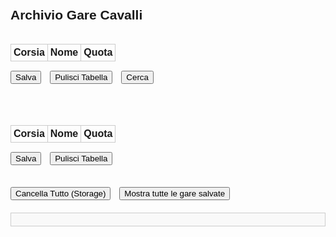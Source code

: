 <!DOCTYPE html>
<html lang="it">
<head>
    <meta charset="UTF-8" />
    <title>Archivio Gare Cavalli</title>
    <style>
        body {
            font-family: Arial, sans-serif;
            padding: 20px;
        }
        .gara-container {
            display: flex;
            flex-direction: column;
            gap: 50px;
            margin-bottom: 30px;
        }
        .gara {
            width: 100%;
            position: relative;
        }
        table {
            width: 100%;
            border-collapse: collapse;
            margin-bottom: 10px;
        }
        th, td {
            border: 1px solid #ccc;
            padding: 4px;
            text-align: center;
            position: relative;
        }
        input[type="text"], input[type="number"] {
            width: 90%;
            padding: 4px;
        }
        input.quota {
            width: 60px;
        }
        button {
            margin-top: 5px;
            margin-right: 10px;
        }
        .autocomplete-items {
            position: absolute;
            border: 1px solid #ccc;
            background-color: #fff;
            z-index: 99;
            max-height: 150px;
            overflow-y: auto;
            top: 100%;
            left: 0;
            right: 0;
        }
        .autocomplete-items div {
            padding: 5px;
            cursor: pointer;
        }
        .autocomplete-items div:hover {
            background-color: #f0f0f0;
        }
        #report {
            margin-top: 20px;
            background: #f9f9f9;
            border: 1px solid #ccc;
            padding: 10px;
            white-space: pre-wrap;
            font-family: monospace;
        }
    </style>
</head>
<body>
<h2>Archivio Gare Cavalli</h2>
<div class="gara-container">
    <div class="gara">
        <table id="gara1">
            <tr><th>Corsia</th><th>Nome</th><th>Quota</th></tr>
            <tbody id="body1"></tbody>
        </table>
        <button onclick="salvaGara(1)">Salva</button>
        <button onclick="pulisciTabella(1)">Pulisci Tabella</button>
        <button onclick="cercaGare()">Cerca</button>
    </div>
    <div class="gara">
        <table id="gara2">
            <tr><th>Corsia</th><th>Nome</th><th>Quota</th></tr>
            <tbody id="body2"></tbody>
        </table>
        <button onclick="salvaGara(2)">Salva</button>
        <button onclick="pulisciTabella(2)">Pulisci Tabella</button>
    </div>
</div>

<button onclick="cancellaTutto()">Cancella Tutto (Storage)</button>
<button onclick="mostraTutteGare()">Mostra tutte le gare salvate</button>

<div id="report"></div>

<script>
    // Genera righe con input dinamicamente
    for (let j = 1; j <= 2; j++) {
        const tbody = document.getElementById(`body${j}`);
        for (let i = 1; i <= 6; i++) {
            tbody.innerHTML += `
                <tr>
                    <td>${i}</td>
                    <td><input type="text" id="nome${j}_${i}" class="nome" autocomplete="off" /></td>
                    <td><input type="number" inputmode="decimal" id="quota${j}_${i}" class="quota" maxlength="4" /></td>
                </tr>
            `;
        }
    }

    function getGaraData(index) {
        const nomi = [], quote = [];
        for (let i = 1; i <= 6; i++) {
            nomi.push(document.getElementById(`nome${index}_${i}`).value.trim());
            quote.push(document.getElementById(`quota${index}_${i}`).value.trim());
        }
        return { nomi, quote };
    }

    function salvaGara(index) {
        const { nomi, quote } = getGaraData(index);
        if (nomi.includes("") || quote.includes("")) {
            alert("Completa tutti i campi prima di salvare.");
            return;
        }

        let gare = JSON.parse(localStorage.getItem("gare") || "[]");
        // Cerco gara con nomi e quote uguali
        const garaEsistente = gare.find(g => JSON.stringify(g.nomi) === JSON.stringify(nomi) && JSON.stringify(g.quote) === JSON.stringify(quote));
        if (garaEsistente) {
            const trisElenco = garaEsistente.tris.map(t => `→ ${t.combinazione} (Quota: ${t.quota})`).join("\n");
            alert(`Questa gara esiste già e ha queste tris vincenti:\n${trisElenco}`);

            if (confirm("Vuoi aggiungere una nuova tris vincente diversa?")) {
                inserisciNuovaTris(garaEsistente);
            }
            return;
        }

        // Cerco gare con quote uguali ma nomi diversi
        const gareStesseQuote = gare.filter(g => JSON.stringify(g.quote) === JSON.stringify(quote));
        if (gareStesseQuote.length > 0) {
            let messaggio = "⚠️ Attenzione: queste quote sono già presenti in altre gare con nomi differenti.\nEcco le tris vincenti associate:\n";
            gareStesseQuote.forEach(g => {
                messaggio += `Tris: ${g.tris.map(t => t.combinazione + " (Quota: " + t.quota + ")").join(" | ")}\n`;
            });
            alert(messaggio);
            inserisciNuovaTris(null, nomi, quote);
            return;
        }

        // Gara nuova con quote nuove: faccio analisi AI avanzata
        const reportAI = analisiAIAvanzata(nomi, quote, gare);

        if (reportAI.alertMessage) {
            if (!confirm(reportAI.alertMessage + "\n\nVuoi comunque salvare la gara?")) {
                return;
            }
        }

        // Se qui, salvo gara (con tris AI suggerita o senza)
        if (reportAI.suggerimentoTris) {
            if (confirm(`🧠 Suggerimento AI: La tris più frequente tra gare simili è ${reportAI.suggerimentoTris.combinazione} (Quota media: ${reportAI.suggerimentoTris.quota})\nVuoi salvarla come tris vincente?`)) {
                const nuovaGara = { nomi, quote, tris: [{ combinazione: reportAI.suggerimentoTris.combinazione, quota: reportAI.suggerimentoTris.quota }] };
                gare.push(nuovaGara);
                localStorage.setItem("gare", JSON.stringify(gare));
                alert("Gara salvata con tris AI.");
                mostraReport(reportAI.reportTesto);
                return;
            }
        }

        inserisciNuovaTris(null, nomi, quote);
        mostraReport(reportAI.reportTesto);
    }

    function inserisciNuovaTris(gara, nomi = null, quote = null) {
        const trisInput = prompt("Inserire tris vincente (es. 1,3,5)");
        if (!trisInput) return;

        const trisArray = trisInput.split(",").map(s => s.trim()).filter(n => !isNaN(n) && n !== "");
        if (trisArray.length !== 3) {
            alert("La tris vincente deve essere formata da 3 numeri.");
            return;
        }

        const quotaTris = prompt("Inserire quota della tris vincente (es. 18.5)");
        if (!quotaTris || isNaN(quotaTris)) {
            alert("Quota non valida.");
            return;
        }

        const trisStr = trisArray.join(",");

        const gare = JSON.parse(localStorage.getItem("gare") || "[]");

        if (!gara) {
            const nuovaGara = {
                nomi,
                quote,
                tris: [{ combinazione: trisStr, quota: quotaTris }]
            };
            gare.push(nuovaGara);
        } else {
            const idx = gare.findIndex(g => JSON.stringify(g.nomi) === JSON.stringify(gara.nomi) && JSON.stringify(g.quote) === JSON.stringify(gara.quote));
            if (idx === -1) {
                alert("Errore: gara non trovata nello storage.");
                return;
            }
            if (!gare[idx].tris.some(t => t.combinazione === trisStr)) {
                gare[idx].tris.push({ combinazione: trisStr, quota: quotaTris });
            } else {
                alert("Questa tris è già salvata per questa gara.");
                return;
            }
        }

        localStorage.setItem("gare", JSON.stringify(gare));
        alert("Gara salvata correttamente.");
    }

    function pulisciTabella(index) {
        if (confirm("Sei sicuro di voler pulire la tabella? I dati non salvati andranno persi.")) {
            for (let i = 1; i <= 6; i++) {
                document.getElementById(`nome${index}_${i}`).value = "";
                document.getElementById(`quota${index}_${i}`).value = "";
            }
        }
    }

    function cancellaTutto() {
        if (confirm("Sei sicuro di voler eliminare tutte le gare salvate?")) {
            localStorage.removeItem("gare");
            alert("Tutte le gare sono state eliminate.");
            document.getElementById("report").textContent = "";
        }
    }

    function cercaGare() {
        const cavallo = document.getElementById("nome1_1").value.trim();
        if (!cavallo) {
            alert("Inserisci un nome nella prima corsia per cercare.");
            return;
        }

        const gare = JSON.parse(localStorage.getItem("gare") || "[]");
        const risultati = gare.filter(g => g.nomi[0].toLowerCase() === cavallo.toLowerCase());

        if (risultati.length === 0) {
            alert("Nessuna gara trovata con quel cavallo in corsia 1.");
            return;
        }

        let index = 0;
        const win = window.open("", "Risultati Ricerca", "width=600,height=400");
        const containerId = `contenitore-${Date.now()}`;

        function mostraGara(i) {
            const gara = risultati[i];
            win.document.body.innerHTML = `<div id="${containerId}">
                <h3>Gara ${i + 1} di ${risultati.length}</h3>
                <ul>${gara.nomi.map((n, idx) => `<li>Corsia ${idx + 1}: ${n} (Quota: ${gara.quote[idx]})</li>`).join("")}</ul>
                <p><strong>Tris vincenti:</strong><br> ${gara.tris.map(t => `→ ${t.combinazione} (Quota: ${t.quota})`).join("<br>")}</p>
                <button onclick="window.opener.prevGara()">&larr;</button>
                <button onclick="window.opener.nextGara()">&rarr;</button>
            </div>`;
        }

        window.prevGara = () => {
            if (index > 0) index--;
            mostraGara(index);
        };

        window.nextGara = () => {
            if (index < risultati.length - 1) index++;
            mostraGara(index);
        };

        mostraGara(index);
    }

    function mostraTutteGare() {
        const gare = JSON.parse(localStorage.getItem("gare") || "[]");
        if (gare.length === 0) {
            alert("Nessuna gara salvata.");
            return;
        }

        let html = `<h2>Tutte le gare salvate (${gare.length})</h2>`;
        gare.forEach((g, idx) => {
            html += `<h3>Gara ${idx + 1}</h3><ul>`;
            g.nomi.forEach((nome, i) => {
                html += `<li><strong>Corsia ${i + 1}:</strong> ${nome} (Quota: ${g.quote[i]})</li>`;
            });
            html += `</ul><p><strong>Tris vincenti:</strong><br>${g.tris.map(t => `→ ${t.combinazione} (Quota: ${t.quota})`).join("<br>")}</p><hr>`;
        });

        const win = window.open("", "Tutte le gare salvate", "width=600,height=600,scrollbars=yes");
        win.document.body.style.fontFamily = "Arial, sans-serif";
        win.document.body.style.padding = "10px";
        win.document.body.innerHTML = html;
    }

    // Autocomplete nomi cavalli
    function setupAutocomplete() {
        const inputs = document.querySelectorAll("input.nome");
        const cavalliSalvati = new Set();

        const gare = JSON.parse(localStorage.getItem("gare") || "[]");
        gare.forEach(g => {
            g.nomi.forEach(nome => {
                if (nome.trim()) cavalliSalvati.add(nome.trim());
            });
        });

        inputs.forEach(input => {
            input.addEventListener("input", function () {
                closeAllLists();
                const val = this.value;
                if (!val) return;

                const list = document.createElement("div");
                list.setAttribute("class", "autocomplete-items");
                this.parentNode.appendChild(list);

                [...cavalliSalvati].forEach(nome => {
                    if (nome.toLowerCase().startsWith(val.toLowerCase())) {
                        const item = document.createElement("div");
                        item.innerHTML = "<strong>" + nome.substr(0, val.length) + "</strong>" + nome.substr(val.length);
                        item.innerHTML += `<input type='hidden' value='${nome}'>`;
                        item.addEventListener("click", () => {
                            input.value = nome;
                            closeAllLists();
                        });
                        list.appendChild(item);
                    }
                });
            });

            input.addEventListener("blur", () => setTimeout(closeAllLists, 100));
        });

        function closeAllLists() {
            const lists = document.querySelectorAll(".autocomplete-items");
            lists.forEach(l => l.remove());
        }
    }

    window.addEventListener("DOMContentLoaded", setupAutocomplete);

    // --- Funzione di analisi AI avanzata ---
    function analisiAIAvanzata(nomi, quote, gare) {
        const nuoveQuote = quote.map(q => parseFloat(q));
        const sogliaQuota = 0.1; // ±0.1 per range quote simili
        const sogliaFreq = 0.6;   // 60%
        const minGare = 3;        // Minimo gare per considerare pattern

        let reportLines = [];
        let alertMessages = [];
        let suggerimentoTris = null;

        // 1) Cavallo + quota che entra in tris almeno 60% delle volte in corsia specifica
        for (let i = 0; i < 6; i++) {
            const nomeCavallo = nomi[i];
            const quotaCavallo = nuoveQuote[i];
            if (!nomeCavallo || isNaN(quotaCavallo)) continue;

            let tot = 0;
            let countInTris = 0;

            gare.forEach(g => {
                if (g.nomi[i] === nomeCavallo && Math.abs(parseFloat(g.quote[i]) - quotaCavallo) < sogliaQuota) {
                    tot++;
                    // La tris è una stringa "1,3,5" o simile, controllo se la corsia (i+1) è nella tris
                    if (g.tris.some(t => t.combinazione.split(',').includes(String(i + 1)))) {
                        countInTris++;
                    }
                }
            });

            if (tot >= minGare && (countInTris / tot) >= sogliaFreq) {
                reportLines.push(`✔️ Il cavallo "${nomeCavallo}" in corsia ${i + 1} con quota ~${quotaCavallo.toFixed(2)} entra in tris vincente nel ${(countInTris / tot * 100).toFixed(1)}% delle ${tot} gare trovate.`);
                alertMessages.push(`Cavallo "${nomeCavallo}" corsia ${i + 1} con quota ~${quotaCavallo.toFixed(2)} frequente in tris!`);
            }
        }

        // 2) Quote simili in una corsia che fanno vincere altra corsia in tris con frequenza >=60%
        for (let i = 0; i < 6; i++) {
            const quotaCorrente = nuoveQuote[i];
            if (isNaN(quotaCorrente)) continue;

            // Per ogni gara e sua tris, vedo se la quota in corsia i è simile e quali corsie sono nella tris
            let totaleSimili = 0;
            const vinciteCorsie = {};

            gare.forEach(g => {
                if (Math.abs(parseFloat(g.quote[i]) - quotaCorrente) < sogliaQuota) {
                    totaleSimili++;
                    g.tris.forEach(t => {
                        const corsie = t.combinazione.split(',').map(x => parseInt(x));
                        corsie.forEach(c => {
                            vinciteCorsie[c] = (vinciteCorsie[c] || 0) + 1;
                        });
                    });
                }
            });

            if (totaleSimili >= minGare) {
                for (const corsia in vinciteCorsie) {
                    const freq = vinciteCorsie[corsia] / totaleSimili;
                    if (freq >= sogliaFreq) {
                        reportLines.push(`✔️ Quote simili in corsia ${i + 1} associano vittoria frequente a corsia ${corsia} con frequenza ${(freq * 100).toFixed(1)}%.`);
                        alertMessages.push(`Quote corsia ${i + 1} suggeriscono vittoria corsia ${corsia}`);
                    }
                }
            }
        }

        // 3) Coppie di cavalli che insieme sono associate a vincita in corsia (≥60%)
        // Costruisco mappa coppie -> {tot, count vincita corsia x}
        const coppieMap = {}; // chiave: "nome1|nome2" valori: { tot: n, vincite: { corsia: count } }

        // Estraggo tutte le coppie di cavalli presenti nella gara nuova
        for (let a = 0; a < 6; a++) {
            for (let b = a + 1; b < 6; b++) {
                const nomeA = nomi[a];
                const nomeB = nomi[b];
                if (!nomeA || !nomeB) continue;

                const coppiaKey = [nomeA, nomeB].sort().join('|');
                if (!coppieMap[coppiaKey]) {
                    coppieMap[coppiaKey] = { tot: 0, vincite: {} };
                }

                gare.forEach(g => {
                    // Controllo se la gara contiene la coppia (in qualsiasi posizione)
                    const nomiGara = g.nomi;
                    const hasA = nomiGara.includes(nomeA);
                    const hasB = nomiGara.includes(nomeB);
                    if (hasA && hasB) {
                        coppieMap[coppiaKey].tot++;

                        g.tris.forEach(t => {
                            const corsie = t.combinazione.split(',').map(x => parseInt(x));
                            corsie.forEach(c => {
                                coppieMap[coppiaKey].vincite[c] = (coppieMap[coppiaKey].vincite[c] || 0) + 1;
                            });
                        });
                    }
                });
            }
        }

        // Valuto quali coppie raggiungono la soglia di frequenza per vincita corsia
        for (const coppia in coppieMap) {
            const dati = coppieMap[coppia];
            if (dati.tot >= minGare) {
                for (const corsia in dati.vincite) {
                    const freq = dati.vincite[corsia] / dati.tot;
                    if (freq >= sogliaFreq) {
                        reportLines.push(`✔️ Coppia cavalli [${coppia.replace('|', ', ')}] associata a vincita corsia ${corsia} nel ${(freq * 100).toFixed(1)}% delle ${dati.tot} gare.`);
                        alertMessages.push(`Coppia [${coppia.replace('|', ', ')}] spesso vince in corsia ${corsia}`);
                    }
                }
            }
        }

        // 4) Suggerimento tris (la stessa che avevi)
        const trisSuggerita = suggerisciTris(nomi, nuoveQuote, gare);

        if (trisSuggerita) {
            suggerimentoTris = trisSuggerita;
            reportLines.push(`🧠 Suggerimento tris AI più frequente tra gare simili: ${trisSuggerita.combinazione} (Quota media: ${trisSuggerita.quota})`);
        } else {
            reportLines.push("Nessun suggerimento tris AI disponibile (poche gare simili trovate).");
        }

        const alertMessage = alertMessages.length > 0 ? alertMessages.join('\n') : null;
        const reportTesto = reportLines.join('\n');

        return { alertMessage, suggerimentoTris, reportTesto };
    }

    // Funzione usata per suggerire tris come prima, ricavata dal tuo codice
    function suggerisciTris(nomi, quote, gare) {
        const soglia = 0.2;
        // Cerca gare con quote simili (almeno 4 corsie)
        const gareSimili = gare.filter(g => {
            let match = 0;
            for (let i = 0; i < 6; i++) {
                const q = parseFloat(g.quote[i]);
                if (Math.abs(q - quote[i]) <= soglia) match++;
            }
            return match >= 4;
        });

        if (gareSimili.length === 0) return null;

        // Conta tris vincenti tra gare simili
        const trisMap = {};
        gareSimili.forEach(g => {
            g.tris.forEach(t => {
                if (!trisMap[t.combinazione]) trisMap[t.combinazione] = { count: 0, quote: [] };
                trisMap[t.combinazione].count++;
                trisMap[t.combinazione].quote.push(parseFloat(t.quota));
            });
        });

        const trisOrdinata = Object.entries(trisMap)
            .sort((a, b) => b[1].count - a[1].count);

        if (trisOrdinata.length === 0) return null;

        const [combinazione, dati] = trisOrdinata[0];
        const mediaQuota = (dati.quote.reduce((a, b) => a + b, 0) / dati.quote.length).toFixed(2);

        return { combinazione, quota: mediaQuota };
    }

    // Funzione per mostrare report a schermo
    function mostraReport(testo) {
        const div = document.getElementById("report");
        div.textContent = testo;
    }
</script>
</body>
</html>
